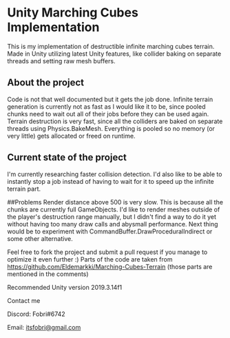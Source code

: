 # Unity Marching Cubes Implementation
This is my implementation of destructible infinite marching cubes terrain. Made in Unity utilizing latest Unity features, like collider baking on separate threads and setting raw mesh buffers.

## About the project
Code is not that well documented but it gets the job done. Infinite terrain generation is currently not as fast as I would like it to be, since pooled chunks need to wait out all of their jobs before they can be used again. Terrain destruction is very fast, since all the colliders are baked on separate threads using Physics.BakeMesh. Everything is pooled so no memory (or very little) gets allocated or freed on runtime.

## Current state of the project
I'm currently researching faster collision detection. I'd also like to be able to instantly stop a job instead of having to wait for it to speed up the infinite terrain part.

##Problems
Render distance above 500 is very slow. This is because all the chunks are currently full GameObjects. I'd like to render meshes outside of the player's destruction range manually, but I didn't find a way to do it yet without having too many draw calls and abysmall performance. Next thing would be to experiment with CommandBuffer.DrawProceduralIndirect or some other alternative.

Feel free to fork the project and submit a pull request if you manage to optimize it even further :)
Parts of the code are taken from https://github.com/Eldemarkki/Marching-Cubes-Terrain (those parts are mentioned in the comments)

Recommended Unity version 2019.3.14f1


Contact me

Discord: Fobri#6742

Email: itsfobri@gmail.com

